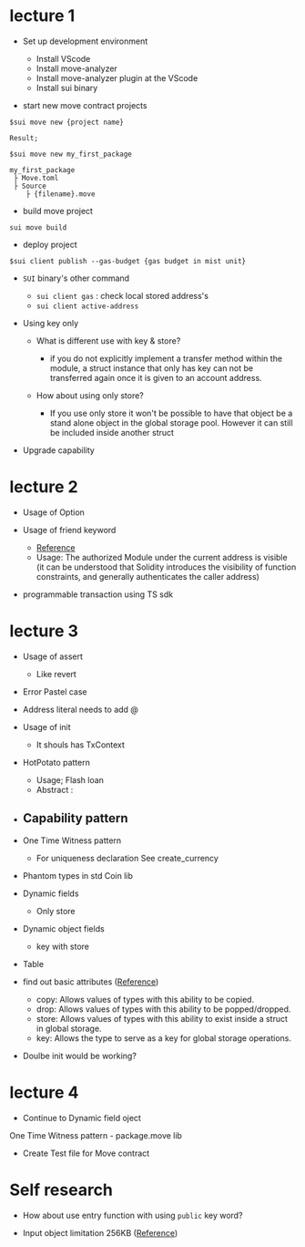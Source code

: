 # lecture 1

- Set up development environment
   - Install VScode
   - Install move-analyzer
   - Install move-analyzer plugin at the VScode
   - Install sui binary

- start new move contract projects

```
$sui move new {project name}
```

```
Result; 

$sui move new my_first_package

my_first_package
 ├ Move.toml
 ├ Source
    ├ {filename}.move 
```

- build move project

```
sui move build
```

- deploy project

```
$sui client publish --gas-budget {gas budget in mist unit}
```

- `SUI` binary's other command
    - `sui client gas` : check local stored address's 
    - `sui client active-address`


- Using key only
    - What is different use with key & store?
        -  if you do not explicitly implement a transfer method within the module, a struct instance that only has key can not be transferred again once it is given to an account address. 
   
    - How about using only store?
        - If you use only store it won't be possible to have that object be a stand alone object in the global storage pool. However it can still be included inside another struct
- Upgrade capability

# lecture 2 

- Usage of Option

- Usage of friend keyword
    - [Reference](https://diem.github.io/move/friends.html)
    - Usage:  The authorized Module under the current address is visible (it can be understood that Solidity introduces the visibility of function constraints, and generally authenticates the caller address)



- programmable transaction using TS sdk




# lecture 3

- Usage of assert 
    - Like revert

- Error Pastel case

- Address literal needs to add @

- Usage of init
    - It shouls has TxContext

- HotPotato pattern
    - Usage; Flash loan
    - Abstract : 

- Capability pattern
    - 

- One Time Witness pattern
    - For uniqueness declaration
        See create_currency

- Phantom types in std Coin lib

- Dynamic fields
    - Only store
- Dynamic object fields
    - key with store

- Table

- find out basic attributes ([Reference](https://move-language.github.io/move/abilities.html))
    - copy: Allows values of types with this ability to be copied.
    - drop: Allows values of types with this ability to be popped/dropped.
    - store: Allows values of types with this ability to exist inside a struct in global storage.
    - key: Allows the type to serve as a key for global storage operations.

- Doulbe init would be working?



# lecture 4

- Continue to Dynamic field oject

One Time Witness pattern
    - package.move lib


- Create Test file for Move contract


# Self research

- How about use entry function with using `public` key word?

- Input object limitation
 256KB ([Reference](https://mysten-labs.slack.com/archives/C04FTNEMMFX/p1676333052221769?thread_ts=1676332278.472739&cid=C04FTNEMMFX))